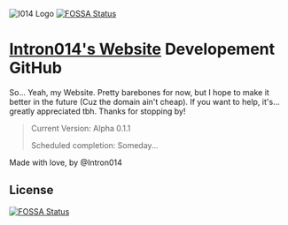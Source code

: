![I014 Logo](/resources/favicon.ico)
[![FOSSA Status](https://app.fossa.com/api/projects/git%2Bgithub.com%2Fintron014com%2Fintron014com.github.io.svg?type=shield)](https://app.fossa.com/projects/git%2Bgithub.com%2Fintron014com%2Fintron014com.github.io?ref=badge_shield)
# [Intron014's Website](https://intron014.com) Developement GitHub

So... Yeah, my Website. Pretty barebones for now, but I hope to make it better in the future (Cuz the domain ain't cheap). If you want to help, it's... greatly appreciated tbh. Thanks for stopping by!

> Current Version: Alpha 0.1.1 
>
> Scheduled completion: Someday...

Made with love, by @Intron014 


## License
[![FOSSA Status](https://app.fossa.com/api/projects/git%2Bgithub.com%2Fintron014com%2Fintron014com.github.io.svg?type=large)](https://app.fossa.com/projects/git%2Bgithub.com%2Fintron014com%2Fintron014com.github.io?ref=badge_large)